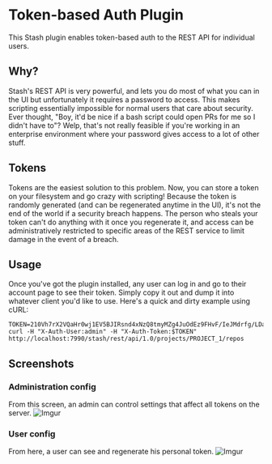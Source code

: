 # Token-based Auth Plugin

This Stash plugin enables token-based auth to the REST API for individual users.

## Why?

Stash's REST API is very powerful, and lets you do most of what you can in the UI but unfortunately it requires
a password to access. This makes scripting essentially impossible for normal users that care about security.
Ever thought, "Boy, it'd be nice if a bash script could open PRs for me so I didn't have to"? Welp, that's not
really feasible if you're working in an enterprise environment where your password gives access to a lot of other
stuff.

## Tokens
Tokens are the easiest solution to this problem. Now, you can store a token on your filesystem and go crazy with
scripting! Because the token is randomly generated (and can be regenerated anytime in the UI), it's not the end of
the world if a security breach happens. The person who steals your token can't do anything with it once you regenerate
it, and access can be administratively restricted to specific areas of the REST service to limit damage in the event
of a breach.

## Usage

Once you've got the plugin installed, any user can log in and go to their account page to see their token. Simply copy it out and dump it into whatever client you'd like to use. Here's a quick and dirty example using cURL:

```
TOKEN=210Vh7rX2VQaHr0wj1EV5BJIRsnd4xNzQ8tmyMZg4JuOdEz9FHvF/IeJMdrfg/LDaFIBDz5z6RJWep7cUN28uRjeZFjOiq2y68GK1OdDssY=
curl -H "X-Auth-User:admin" -H "X-Auth-Token:$TOKEN" http://localhost:7990/stash/rest/api/1.0/projects/PROJECT_1/repos

```

## Screenshots

### Administration config

From this screen, an admin can control settings that affect all tokens on the server.
![Imgur](http://i.imgur.com/0fCRtbb.png)

### User config

From here, a user can see and regenerate his personal token.
![Imgur](http://i.imgur.com/CjzM2hV.png)
